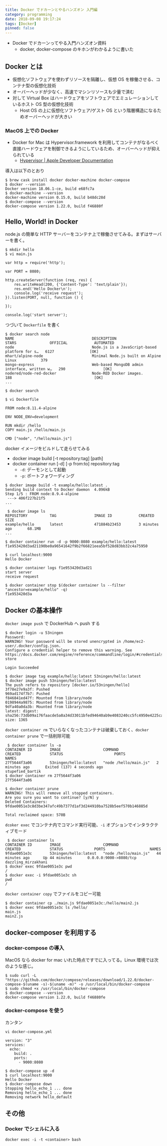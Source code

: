 ```yaml
---
title: Docker でドカーンとやるハンズオン 入門編
category: programming
date: 2018-09-08 19:17:24
tags: [Docker]
pinned: false
---
```


- Docker でドカーンってやる入門ハンズオン資料
  - docker, docker-compose のキホンがわかるように書いた

## Docker とは

- 仮想化ソフトウェアを使わずリソースを隔離し、仮想 OS を稼働させる、コンテナ型の仮想化技術
- オーバーヘッドが少なく、高速でマシンリソースも少量で済む
- 対して Virtual Box はハードウェアをソフトウェアでエミュレーションしているホスト OS 型の仮想化技術
  - Host OS の上に仮想化ソフトウェア/ゲスト OS という階層構造になるためオーバーヘッドが大きい

### MacOS 上での Docker

- Docker for Mac は Hypervisor.framework を利用してコンテナがなるべく直接ハードウェアを制御できるようにしているため、オーバーヘッドが抑えられている
  - [Hypervisor | Apple Developer Documentation](https://developer.apple.com/documentation/hypervisor)

導入は以下のとおり

```
$ brew cask install docker docker-machine docker-compose
$ docker --version
Docker version 18.06.1-ce, build e68fc7a
$ docker-machine --version
docker-machine version 0.15.0, build b48dc28d
$ docker-compose --version
docker-compose version 1.22.0, build f46880f
```

## Hello, World! in Docker

node.js の簡単な HTTP サーバーをコンテナ上で稼働させてみる。まずはサーバーを書く。

```
$ mkdir hello
$ vi main.js

var http = require('http');

var PORT = 8080;

http.createServer(function (req, res) {
    res.writeHead(200, {'Content-Type': 'text/plain'});
    res.end('Hello Docker\n');
    console.log('receive request');
}).listen(PORT, null, function () {

});

console.log('start server');
```

つづいて `Dockerfile` を書く

```
$ docker search node
NAME                                   DESCRIPTION                                     STARS               OFFICIAL            AUTOMATED
node                                   Node.js is a JavaScript-based platform for s…   6127                [OK]
mhart/alpine-node                      Minimal Node.js built on Alpine Linux           379
mongo-express                          Web-based MongoDB admin interface, written w…   290                 [OK]
nodered/node-red-docker                Node-RED Docker images.                         188                                     [OK]
...

$ docker search

$ vi Dockerfile

FROM node:8.11.4-alpine

ENV NODE_ENV=development

RUN mkdir /hello
COPY main.js /hello/main.js

CMD ["node", "/hello/main.js"]
```

docker イメージをビルドして走らせてみる

- docker image build [-t repository:tag] [path]
- docker container run [-d] [-p from:to] repository:tag
  - `-d`: デーモンとして起動
  - `-p`: ポートフォワーディング

```
$ docker image build -t example/hello:latest .
Sending build context to Docker daemon  4.096kB
Step 1/5 : FROM node:8.9.4-alpine
 ---> 406f227b21f5
...

 $ docker image ls
REPOSITORY          TAG                 IMAGE ID            CREATED             SIZE
example/hello       latest              471884b23453        3 minutes ago       68.1MB
...

$ docker container run -d -p 9000:8080 example/hello:latest
f1e953420d3ad21190be0a96541642f9b2f66821eea5bf528d83bb32c4a75950

$ curl localhost:9000
Hello Docker

$ docker container logs f1e953420d3ad21
start server
receive request

$ docker container stop $(docker container ls --filter "ancestor=example/hello" -q)
f1e953420d3a
```

## Docker の基本操作

`docker image push` で DockerHub へ push する

```
$ docker login -u 53ningen
Password:
WARNING! Your password will be stored unencrypted in /home/ec2-user/.docker/config.json.
Configure a credential helper to remove this warning. See
https://docs.docker.com/engine/reference/commandline/login/#credentials-store

Login Succeeded

$ docker image tag example/hello:latest 53ningen/hello:latest
$ docker image push 53ningen/hello:latest
The push refers to repository [docker.io/53ningen/hello]
3f78e27e9a3f: Pushed
969ad174f7b7: Pushed
f846841ed47f: Mounted from library/node
0198944a9875: Mounted from library/node
9dfa40a0da3b: Mounted from library/node
latest: digest: sha256:73db09a176faacde5a8a34d33011bfed94640ab9e4083240cc5fc4950e4225ca size: 1365
```

`docker container rm` でいらなくなったコンテナは破棄しておく、`docker container prune` で一括削除可能

```
 $ docker container ls -a
CONTAINER ID        IMAGE                   COMMAND                 CREATED             STATUS                       PORTS               NAMES
27f5644f3a06        53ningen/hello:latest   "node /hello/main.js"   2 minutes ago       Exited (137) 4 seconds ago                       stupefied_bartik
$ docker container rm 27f5644f3a06
27f5644f3a06

$ docker container prune
WARNING! This will remove all stopped containers.
Are you sure you want to continue? [y/N] y
Deleted Containers:
9fdae0051e3c8d3be347afc49b7377d1af3d244910ba7528b5eef570b146885d

Total reclaimed space: 570B
```

`dcoker exec` でコンテナ内でコマンド実行可能、`-i` オプションでインタラクティブモード

```
 $ docker container ls
CONTAINER ID        IMAGE                   COMMAND                 CREATED             STATUS              PORTS                    NAMES
9fdae0051e3c        53ningen/hello:latest   "node /hello/main.js"   44 minutes ago      Up 44 minutes       0.0.0.0:9000->8080/tcp   dazzling_mirzakhani
$ docker exec 9fdae0051e3c pwd
/
$ docker exec -i 9fdae0051e3c sh
pwd
/
```

`docker container copy` でファイルをコピー可能

```
$ docker container cp ./main.js 9fdae0051e3c:/hello/main2.js
$ docker exec 9fdae0051e3c ls /hello/
main.js
main2.js
```

## docker-composer を利用する

### docker-compose の導入

MacOS なら docker for mac いれた時点ですでに入ってる。Linux 環境では次のような感じ。

```
$ sudo curl -L "https://github.com/docker/compose/releases/download/1.22.0/docker-compose-$(uname -s)-$(uname -m)" -o /usr/local/bin/docker-compose
$ sudo chmod +x /usr/local/bin/docker-compose
$ docker-compose --version
docker-compose version 1.22.0, build f46880fe
```

### docker-compose を使う

カンタン

```
vi docker-compose.yml

version: "3"
services:
  echo:
    build: .
    ports:
      - 9000:8080

$ docker-compose up -d
$ curl localhost:9000
Hello Docker
$ docker-compose down
Stopping hello_echo_1 ... done
Removing hello_echo_1 ... done
Removing network hello_default
```

## その他

### Docker でシェルに入る

```
docker exec -i -t <container> bash
```
